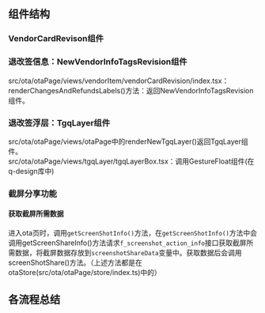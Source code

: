 ## 组件结构
### VendorCardRevison组件
### 退改签信息：NewVendorInfoTagsRevision组件
src/ota/otaPage/views/vendorItem/vendorCardRevision/index.tsx：renderChangesAndRefundsLabels()方法：返回NewVendorInfoTagsRevision组件。
### 退改签浮层：TgqLayer组件
src/ota/otaPage/views/otaPage中的renderNewTgqLayer()返回TgqLayer组件。<br />src/ota/otaPage/views/tgqLayer/tgqLayerBox.tsx：调用GestureFloat组件(在q-design库中)
### 截屏分享功能
#### 获取截屏所需数据
进入ota页时，调用`getScreenShotInfo()`方法，在`getScreenShotInfo()`方法中会调用getScreenShareInfo()方法请求`f_screenshot_action_info`接口获取截屏所需数据，将截屏数据存放到`screenshotShareData`变量中。获取数据后会调用screenShotShare()方法。（上述方法都是在otaStore(src/ota/otaPage/store/index.ts)中的）


## 各流程总结

